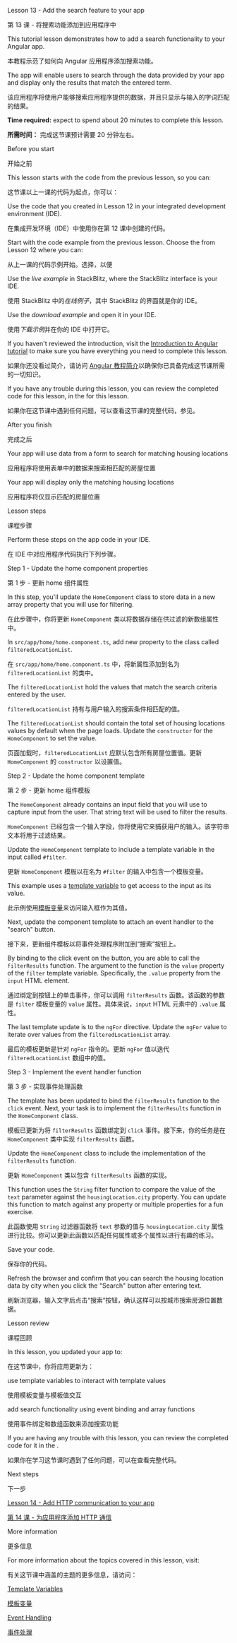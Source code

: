 Lesson 13 - Add the search feature to your app

第 13 课 - 将搜索功能添加到应用程序中

This tutorial lesson demonstrates how to add a search functionality to your Angular app.

本教程示范了如何向 Angular 应用程序添加搜索功能。

The app will enable users to search through the data provided by your app and display only the results that match the entered term.

该应用程序将使用户能够搜索应用程序提供的数据，并且只显示与输入的字词匹配的结果。

**Time required:** expect to spend about 20 minutes to complete this lesson.

**所需时间：** 完成这节课预计需要 20 分钟左右。

Before you start

开始之前

This lesson starts with the code from the previous lesson, so you can:

这节课以上一课的代码为起点，你可以：

Use the code that you created in Lesson 12 in your integrated development environment \(IDE\).

在集成开发环境（IDE）中使用你在第 12 课中创建的代码。

Start with the code example from the previous lesson. Choose the <live-example name="first-app-lesson-12"></live-example> from Lesson 12 where you can:

从上一课的代码示例开始。选择<live-example name="first-app-lesson-12"></live-example>，以便

Use the *live example* in StackBlitz, where the StackBlitz interface is your IDE.

使用 StackBlitz 中的*在线例子*，其中 StackBlitz 的界面就是你的 IDE。

Use the *download example* and open it in your IDE.

使用*下载示例*并在你的 IDE 中打开它。

If you haven't reviewed the introduction, visit the [Introduction to Angular tutorial](tutorial/first-app) to make sure you have everything you need to complete this lesson.

如果你还没看过简介，请访问 [Angular 教程简介](tutorial/first-app)以确保你已具备完成这节课所需的一切知识。

If you have any trouble during this lesson, you can review the completed code for this lesson, in the <live-example></live-example> for this lesson.

如果你在这节课中遇到任何问题，可以查看这节课的完整代码，参见<live-example></live-example>。

After you finish

完成之后

Your app will use data from a form to search for matching housing locations

应用程序将使用表单中的数据来搜索相匹配的房屋位置

Your app will display only the matching housing locations

应用程序将仅显示匹配的房屋位置

Lesson steps

课程步骤

Perform these steps on the app code in your IDE.

在 IDE 中对应用程序代码执行下列步骤。

Step 1 - Update the home component properties

第 1 步 - 更新 home 组件属性

In this step, you'll update the `HomeComponent` class to store data in a new array property that you will use for filtering.

在此步骤中，你将更新 `HomeComponent` 类以将数据存储在供过滤的新数组属性中。

In `src/app/home/home.component.ts`, add new property to the class called `filteredLocationList`.

在 `src/app/home/home.component.ts` 中，将新属性添加到名为 `filteredLocationList` 的类中。

The `filteredLocationList` hold the values that match the search criteria entered by the user.

`filteredLocationList` 持有与用户输入的搜索条件相匹配的值。

The `filteredLocationList` should contain the total set of housing locations values by default when the page loads. Update the `constructor` for the `HomeComponent` to set the value.

页面加载时，`filteredLocationList` 应默认包含所有房屋位置值。更新 `HomeComponent` 的 `constructor` 以设置值。

Step 2 - Update the home component template

第 2 步 - 更新 home 组件模板

The `HomeComponent` already contains an input field that you will use to capture input from the user. That string text will be used to filter the results.

`HomeComponent` 已经包含一个输入字段，你将使用它来捕获用户的输入。该字符串文本将用于过滤结果。

Update the `HomeComponent` template to include a template variable in the input called `#filter`.

更新 `HomeComponent` 模板以在名为 `#filter` 的输入中包含一个模板变量。

This example uses a [template variable](/guide/template-reference-variables) to get access to the input as its value.

此示例使用[模板变量](/guide/template-reference-variables)来访问输入框作为其值。

Next, update the component template to attach an event handler to the "search" button.

接下来，更新组件模板以将事件处理程序附加到“搜索”按钮上。

By binding to the click event on the button, you are able to call the `filterResults` function. The argument to the function is the `value` property of the `filter` template variable. Specifically, the `.value` property from the `input` HTML element.

通过绑定到按钮上的单击事件，你可以调用 `filterResults` 函数。该函数的参数是 `filter` 模板变量的 `value` 属性。具体来说，`input` HTML 元素中的 `.value` 属性。

The last template update is to the `ngFor` directive. Update the `ngFor` value to iterate over values from the `filteredLocationList` array.

最后的模板更新是针对 `ngFor` 指令的。更新 `ngFor` 值以迭代 `filteredLocationList` 数组中的值。

Step 3 - Implement the event handler function

第 3 步 - 实现事件处理函数

The template has been updated to bind the `filterResults` function to the `click` event. Next, your task is to implement the `filterResults` function in the `HomeComponent` class.

模板已更新为将 `filterResults` 函数绑定到 `click` 事件。接下来，你的任务是在 `HomeComponent` 类中实现 `filterResults` 函数。

Update the `HomeComponent` class to include the implementation of the `filterResults` function.

更新 `HomeComponent` 类以包含 `filterResults` 函数的实现。

This function uses the `String` filter function to compare the value of the `text` parameter against the `housingLocation.city` property. You can update this function to match against any property or multiple properties for a fun exercise.

此函数使用 `String` 过滤器函数将 `text` 参数的值与 `housingLocation.city` 属性进行比较。你可以更新此函数以匹配任何属性或多个属性以进行有趣的练习。

Save your code.

保存你的代码。

Refresh the browser and confirm that you can search the housing location data by city when you click the "Search" button after entering text.

刷新浏览器，输入文字后点击“搜索”按钮，确认这样可以按城市搜索房源位置数据。

Lesson review

课程回顾

In this lesson, you updated your app to:

在这节课中，你将应用更新为：

use template variables to interact with template values

使用模板变量与模板值交互

add search functionality using event binding and array functions

使用事件绑定和数组函数来添加搜索功能

If you are having any trouble with this lesson, you can review the completed code for it in the <live-example></live-example>.

如果你在学习这节课时遇到了任何问题，可以在<live-example></live-example>查看完整代码。

Next steps

下一步

[Lesson 14 - Add HTTP communication to your app](tutorial/first-app/first-app-lesson-14)

[第 14 课 - 为应用程序添加 HTTP 通信](tutorial/first-app/first-app-lesson-14)

More information

更多信息

For more information about the topics covered in this lesson, visit:

有关这节课中涵盖的主题的更多信息，请访问：

[Template Variables](/guide/template-reference-variables)

[模板变量](/guide/template-reference-variables)

[Event Handling](/guide/event-binding)

[事件处理](/guide/event-binding)
